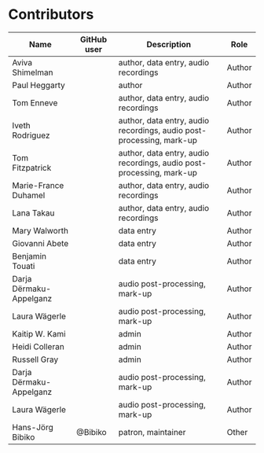 # Contributors

Name               | GitHub user     | Description                          | Role
---                | ---             | ---                                  | ---
Aviva Shimelman |  | author, data entry, audio recordings | Author
Paul Heggarty |  | author | Author
Tom Enneve |  | author, data entry, audio recordings | Author
Iveth Rodriguez |  | author, data entry, audio recordings, audio post-processing, mark-up | Author
Tom Fitzpatrick |  | author, data entry, audio recordings, audio post-processing, mark-up | Author
Marie-France Duhamel |  | author, data entry, audio recordings | Author
Lana Takau |  | author, data entry, audio recordings | Author
Mary Walworth |  | data entry | Author
Giovanni Abete |  | data entry | Author
Benjamin Touati |  | data entry | Author
Darja Dërmaku-Appelganz |  | audio post-processing, mark-up | Author
Laura Wägerle |  | audio post-processing, mark-up | Author
Kaitip W. Kami |  | admin | Author
Heidi Colleran |  | admin | Author
Russell Gray |  | admin | Author
Darja Dërmaku-Appelganz |  | audio post-processing, mark-up | Author
Laura Wägerle |  | audio post-processing, mark-up | Author
Hans-Jörg Bibiko | @Bibiko | patron, maintainer | Other